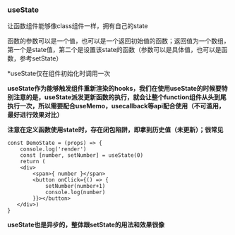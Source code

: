 ### useState

让函数组件能够像class组件一样，拥有自己的state

函数的参数可以是一个值，也可以是一个返回初始值的函数；返回值为一个数组，第一个是state值，第二个是设置该state的函数（参数可以是具体值，也可以是函数，参考setState）

*useState仅在组件初始化时调用一次

**useState作为能够触发组件重新渲染的hooks，我们在使用useState的时候要特别注意的是，useState派发更新函数的执行，就会让整个function组件从头到尾执行一次，所以需要配合useMemo，usecallback等api配合使用（不可滥用，最好进行效果对比）**


**注意在定义函数使用state时，存在闭包陷阱，即拿到历史值（未更新）；很常见**

```
const DemoState = (props) => {
    console.log('render')
    const [number, setNumber] = useState(0)
    return (
    <div>
        <span>{ number }</span>
        <button onClick={() => {
            setNumber(number+1)
            console.log(number)
        }}></button>
   </div>)
}
```

**useState也是异步的，整体跟setState的用法和效果很像**
